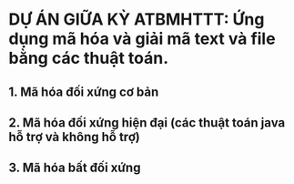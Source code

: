 # DỰ ÁN GIỮA KỲ ATBMHTTT: Ứng dụng mã hóa và giải mã text và file bằng các thuật toán.
## 1. Mã hóa đối xứng cơ bản
## 2. Mã hóa đối xứng hiện đại (các thuật toán java hỗ trợ và không hỗ trợ)
## 3. Mã hóa bất đối xứng

